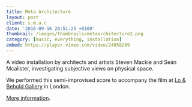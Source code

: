 ```yaml
---
title: Meta Architecture
layout: post
client: s.m.a.c
date: '2016-09-16 20:51:25 +0100'
thumbnail: /images/thumbnails/metaarchitecture2.png
category: [music, everything, installation]
embed: https://player.vimeo.com/video/24058269
---
```

A video installation by architects and artists Steven Mackie and Seán Mcalister, investigating subjective views on physical space.

We performed this semi-improvised score to accompany the film at [Lo &amp; Behold Gallery](http://www.lorecordings.com/events/ "Lo &amp; Behold") in London.

[More information](http://metaarchitecture.blogspot.co.uk/ "Meta Architecture").
